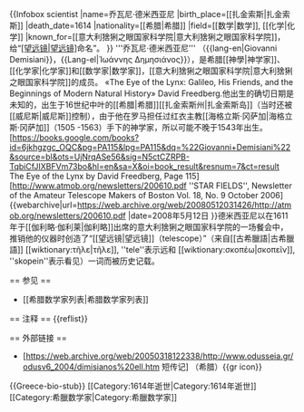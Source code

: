 {{Infobox scientist
|name=乔瓦尼·德米西亚尼
|birth_place=[[扎金索斯|扎金索斯]]
|death_date=1614
|nationality=[[希腊|希腊]]
|field=[[数学|数学]], [[化学|化学]]
|known_for=[[意大利猞猁之眼国家科学院|意大利猞猁之眼国家科学院]]，给“[[望远镜|望远镜]](telescope)命名”。
}}
'''乔瓦尼·德米西亚尼''' （{{lang-en|Giovanni Demisiani}}，{{Lang-el|Ἰωάννης Δημησιάνος}}），是希腊[[神學|神学家]]、[[化学家|化学家]]和[[数学家|数学家]]，[[意大利猞猁之眼国家科学院|意大利猞猁之眼国家科学院]]的成员。<ref> «The Eye of the Lynx: Galileo, His Friends, and the Beginnings of Modern Natural History» David Freedberg.</ref>他出生的确切日期是未知的，出生于16世纪中叶的[[希腊|希腊]][[扎金索斯州|扎金索斯岛]]（当时还被[[威尼斯|威尼斯]]控制），由于他在罗马担任过红衣主教[[海格立斯·冈萨加|海格立斯·冈萨加]]（1505 -1563）手下的神学家，所以可能不晚于1543年出生。<ref>[https://books.google.com/books?id=6jkhgzgc_OQC&pg=PA115&lpg=PA115&dq=%22Giovanni+Demisiani%22&source=bl&ots=UjNrqASe56&sig=N5ctCZRPB-TqbiCfJIXBFVm73bo&hl=en&sa=X&oi=book_result&resnum=7&ct=result The Eye of the Lynx by David Freedberg, Page 115]</ref><ref name=atmboston>[http://www.atmob.org/newsletters/200610.pdf ''STAR FIELDS'', Newsletter of the Amateur Telescope Makers of Boston Vol. 18, No. 9 October 2006] {{webarchive|url=https://web.archive.org/web/20080512031426/http://atmob.org/newsletters/200610.pdf |date=2008年5月12日 }}</ref>德米西亚尼以在1611年于[[伽利略·伽利莱|伽利略]]出席的意大利猞猁之眼国家科学院的一场餐会中，推销他的仪器时创造了“[[望远镜|望远镜]]（telescope）”（来自[[古希臘語|古希臘語]] [[wiktionary:τῆλε|τῆλε]], ''tele''表示远和 [[wiktionary:σκοπέω|σκοπεῖν]], ''skopein''表示看见）一词而被历史记载。<ref name=atmboston/>

== 参见 ==
* [[希腊数学家列表|希腊数学家列表]]

== 注释 ==
{{reflist}}

== 外部链接 ==
* [https://web.archive.org/web/20050318122338/http://www.odusseia.gr/odusv6_2004/dimisianos%20ell.htm 短传记] （希腊）{{gr icon}}

{{Greece-bio-stub}}
[[Category:1614年逝世|Category:1614年逝世]]
[[Category:希臘数学家|Category:希臘数学家]]